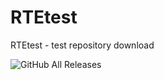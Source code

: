 # RTEtest
RTEtest - test repository download

![GitHub All Releases](https://img.shields.io/github/downloads/RTEdbg/RTEtest/total.svg)
